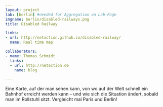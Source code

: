 ```yaml
---
layout: project
lab: [berlin] #needed for Aggregation on Lab-Page
imgname: berlin/disabled-railways.png
title: Disabled Railway

links:
- url: http://netaction.github.io/disabled-railway/
  name: Real time map

collaborators:
- name: Thomas Schmidt
  links:
  - url: http://netaction.de
    name: blog

---
```


Eine Karte, auf der man sehen kann, von wo auf der Welt schnell ein
Bahnhof erreicht werden kann – und wie sich die Situation ändert,
sobald man im Rollstuhl sitzt. Vergleicht mal Paris und Berlin!
